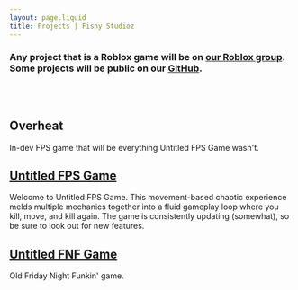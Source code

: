 ```yaml
---
layout: page.liquid
title: Projects | Fishy Studioz
---
```


### Any project that is a Roblox game will be on [our Roblox group](https://www.roblox.com/groups/5684670). Some projects will be public on our [GitHub](https://www.github.com/fishy-studioz).

<br><br>
## Overheat
In-dev FPS game that will be everything Untitled FPS Game wasn't.

## [Untitled FPS Game](https://www.roblox.com/games/9541558008)
Welcome to Untitled FPS Game. This movement-based chaotic experience melds multiple mechanics together into a fluid gameplay loop where you kill, move, and kill again. The game is consistently updating (somewhat), so be sure to look out for new features.

## [Untitled FNF Game](https://www.roblox.com/games/6538427549)
Old Friday Night Funkin' game.